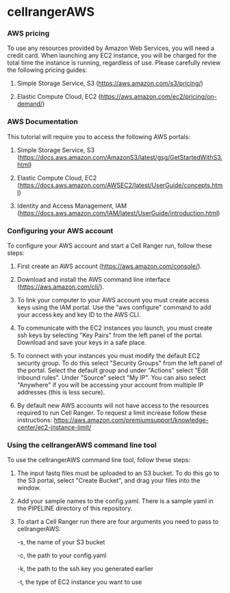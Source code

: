 # cellrangerAWS

### AWS pricing

To use any resources provided by Amazon Web Services, you will need a credit
card. When launching any EC2 instance, you will be charged for the total time 
the instance is running, regardless of use. Please carefully review the 
following pricing guides:

1. Simple Storage Service, S3 (https://aws.amazon.com/s3/pricing/)

2. Elastic Compute Cloud, EC2 (https://aws.amazon.com/ec2/pricing/on-demand/)

### AWS Documentation

This tutorial will require you to access the following AWS portals:

1. Simple Storage Service, S3 (https://docs.aws.amazon.com/AmazonS3/latest/gsg/GetStartedWithS3.html)

2. Elastic Compute Cloud, EC2 (https://docs.aws.amazon.com/AWSEC2/latest/UserGuide/concepts.html)

3. Identity and Access Management, IAM (https://docs.aws.amazon.com/IAM/latest/UserGuide/introduction.html)

### Configuring your AWS account

To configure your AWS account and start a Cell Ranger run, follow these steps:

1. First create an AWS account (https://aws.amazon.com/console/).

2. Download and install the AWS command line interface (https://aws.amazon.com/cli/).

3. To link your computer to your AWS account you must create access keys using
the IAM portal. Use the "aws configure" command to add your access key and 
key ID to the AWS CLI.

4. To communicate with the EC2 instances you launch, you must create ssh keys by
selecting "Key Pairs" from the left panel of the portal. Download and save your
keys in a safe place.

5. To connect with your instances you must modify the default EC2 security
group. To do this select "Security Groups" from the left panel of the portal.
Select the default group and under "Actions" select "Edit inbound rules". Under
"Source" select "My IP". You can also select "Anywhere" if you will be accessing
your account from multiple IP addresses (this is less secure).

6. By default new AWS accounts will not have access to the resources required to
run Cell Ranger. To request a limit increase follow these instructions:
https://aws.amazon.com/premiumsupport/knowledge-center/ec2-instance-limit/

### Using the cellrangerAWS command line tool

To use the cellrangerAWS command line tool, follow these steps:

1. The input fastq files must be uploaded to an S3 bucket. To do this go to the
S3 portal, select "Create Bucket", and drag your files into the window.

2. Add your sample names to the config.yaml. There is a sample yaml in the
PIPELINE directory of this repository.

3. To start a Cell Ranger run there are four arguments you need to pass to 
cellrangerAWS:

	-s, the name of your S3 bucket

	-c, the path to your config.yaml

	-k, the path to the ssh key you generated earlier

	-t, the type of EC2 instance you want to use


